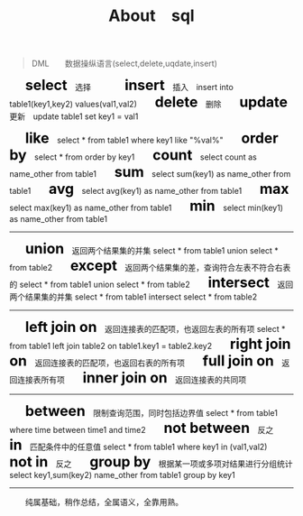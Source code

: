 ﻿---
title: About　sql
categories: 甫夸之谈———sql
tags: "sql"
---

>DML　　数据操纵语言(select,delete,uqdate,insert)

　　<b style="color:black;font-size:25px;">select</b>　选择　　
　　<b style="color:black;font-size:25px;">insert</b>　插入　insert into table1(key1,key2) values(val1,val2)
　　<b style="color:black;font-size:25px;">delete</b>　删除
　　<b style="color:black;font-size:25px;">update</b>　更新　update table1 set key1 = val1
<!---more--->
　　<b style="color:black;font-size:25px;">like</b>　select * from table1 where key1 like "%val%"
　　<b style="color:black;font-size:25px;">order by</b>　select * from order by key1
　　<b style="color:black;font-size:25px;">count</b>　select count as name_other from table1
　　<b style="color:black;font-size:25px;">sum</b>　select sum(key1) as name_other from table1
　　<b style="color:black;font-size:25px;">avg</b>　select avg(key1) as name_other from table1
　　<b style="color:black;font-size:25px;">max</b>　select max(key1) as name_other from table1
　　<b style="color:black;font-size:25px;">min</b>　select min(key1) as name_other from table1
*****
　　<b style="color:black;font-size:25px;">union</b>　返回两个结果集的并集 select * from table1 union select * from table2
　　<b style="color:black;font-size:25px;">except</b>　返回两个结果集的差，查询符合左表不符合右表的 select * from table1 union select * from table2
　　<b style="color:black;font-size:25px;">intersect</b>　返回两个结果集的并集 select * from table1 intersect select * from table2
*****
　　<b style="color:black;font-size:25px;">left join on</b>　返回连接表的匹配项，也返回左表的所有项 select * from table1 left join table2 on table1.key1 = table2.key2
　　<b style="color:black;font-size:25px;">right join on</b>　返回连接表的匹配项，也返回右表的所有项
　　<b style="color:black;font-size:25px;">full join on</b>　返回连接表所有项
　　<b style="color:black;font-size:25px;">inner join on</b>　返回连接表的共同项
*****
　　<b style="color:black;font-size:25px;">between</b>　限制查询范围，同时包括边界值 select * from table1 where time between time1 and time2 
　　<b style="color:black;font-size:25px;">not between</b>　反之
　　<b style="color:black;font-size:25px;">in</b>　匹配条件中的任意值 select * from table1 where key1 in (val1,val2)
　　<b style="color:black;font-size:25px;">not in</b>　反之
　　<b style="color:black;font-size:25px;">group by</b>　根据某一项或多项对结果进行分组统计 select key1,sum(key2) name_other from table1 group by key1
*****
　　纯属基础，稍作总结，全属语义，全靠用熟。